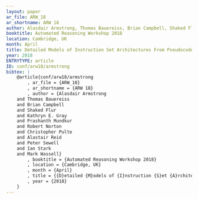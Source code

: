 ```yaml
---
layout: paper
ar_file: ARW_18
ar_shortname: ARW 18
author: Alasdair Armstrong, Thomas Bauereiss, Brian Campbell, Shaked Flur, Kathryn E. Gray, Prashanth Mundkur, Robert Norton, Christopher Pulte, Alastair Reid, Peter Sewell, Ian Stark, Mark Wassell
booktitle: Automated Reasoning Workshop 2018
location: Cambridge, UK
month: April
title: Detailed Models of Instruction Set Architectures From Pseudocode to Formal Semantics
year: 2018
ENTRYTYPE: article
ID: conf/arw18/armstrong
bibtex: |
    @article{conf/arw18/armstrong
        , ar_file = {ARW_18}
        , ar_shortname = {ARW 18}
        , author = {Alasdair Armstrong
    and Thomas Bauereiss
    and Brian Campbell
    and Shaked Flur
    and Kathryn E. Gray
    and Prashanth Mundkur
    and Robert Norton
    and Christopher Pulte
    and Alastair Reid
    and Peter Sewell
    and Ian Stark
    and Mark Wassell}
        , booktitle = {Automated Reasoning Workshop 2018}
        , location = {Cambridge, UK}
        , month = {April}
        , title = {{D}etailed {M}odels of {I}nstruction {S}et {A}rchitectures: {F}rom {P}seudocode to {F}ormal {S}emantics}
        , year = {2018}
    }
---
```

